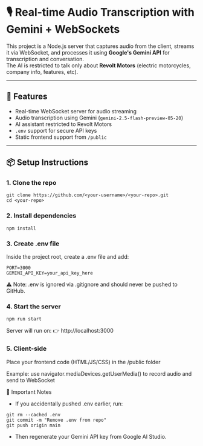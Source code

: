 # 🎙️ Real-time Audio Transcription with Gemini + WebSockets

This project is a Node.js server that captures audio from the client, streams it via WebSocket, and processes it using **Google's Gemini API** for transcription and conversation.  
The AI is restricted to talk only about **Revolt Motors** (electric motorcycles, company info, features, etc).  

---

## 🚀 Features
- Real-time WebSocket server for audio streaming  
- Audio transcription using Gemini (`gemini-2.5-flash-preview-05-20`)  
- AI assistant restricted to Revolt Motors  
- `.env` support for secure API keys  
- Static frontend support from `/public`  

---

## 📦 Setup Instructions

### 1. Clone the repo
```
git clone https://github.com/<your-username>/<your-repo>.git
cd <your-repo>
```
### 2. Install dependencies 
```
npm install
```

### 3. Create .env file

Inside the project root, create a .env file and add:
```
PORT=3000
GEMINI_API_KEY=your_api_key_here
```

⚠️ Note: .env is ignored via .gitignore and should never be pushed to GitHub.

### 4. Start the server
```
npm run start
```
Server will run on:
👉 http://localhost:3000

### 5. Client-side

Place your frontend code (HTML/JS/CSS) in the /public folder

Example: use navigator.mediaDevices.getUserMedia() to record audio and send to WebSocket

🛑 Important Notes

+ If you accidentally pushed .env earlier, run:
```
git rm --cached .env
git commit -m "Remove .env from repo"
git push origin main
```

+ Then regenerate your Gemini API key from Google AI Studio.